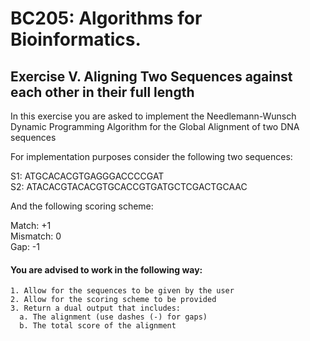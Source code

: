 # BC205: Algorithms for Bioinformatics.

## Exercise V. Aligning Two Sequences against each other in their full length

In this exercise you are asked to implement the Needlemann-Wunsch Dynamic Programming Algorithm for 
the Global Alignment of two DNA sequences

For implementation purposes consider the following two sequences:

S1: ATGCACACGTGAGGGACCCCGAT  
S2: ATACACGTACACGTGCACCGTGATGCTCGACTGCAAC  

And the following scoring scheme:

Match:    +1  
Mismatch:  0  
Gap:      -1  

#### You are advised to work in the following way:

    1. Allow for the sequences to be given by the user
    2. Allow for the scoring scheme to be provided 
    3. Return a dual output that includes: 
      a. The alignment (use dashes (-) for gaps)
      b. The total score of the alignment
